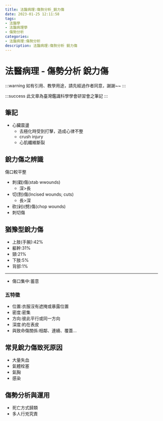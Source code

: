 ```yaml
---
title: 法醫病理:傷勢分析_銳力傷
date: 2023-01-25 12:11:58
tags:
- 法醫學
- 法醫病理學
- 傷勢分析
categories:
- 法醫病理:傷勢分析
description: 法醫病理:傷勢分析 銳力傷
---
```

# 法醫病理 - 傷勢分析 銳力傷

:::warning
如有引用、教學用途，請先經過作者同意，謝謝~~
:::

:::success
此文章為臺灣鑑識科學學會研習會之筆記
:::

## 筆記
- 心臟震盪
    - 去極化時受到打擊，造成心律不整
    - crush injury
    - 心肌纖維斷裂

## 銳力傷之辨識
傷口較平整
- 刺(戳)傷(stab wwounds)
    - 深>長 
- 切(割)傷(Incised wounds; cuts)
    - 長>深
- 砍(剁)(劈)傷(chop wounds)
- 刺切傷

## 猶豫型銳力傷
- 上肢(手腕):42%
- 軀幹:31%
- 頸:21%
- 下肢:5%
- 背部:1%
---
- 傷口集中:蓄意

### 五特徵
- 位置:衣服沒有遮掩或暴露位置
- 密度:密集
- 方向:彼此平行或同一方向
- 深度:約在表皮
- 與致命傷關係:相鄰、連續、覆蓋...

## 常見銳力傷致死原因
- 大量失血
- 氣體栓塞
- 氣胸
- 感染

## 傷勢分析與運用
- 死亡方式歸類
- 多人行兇究責